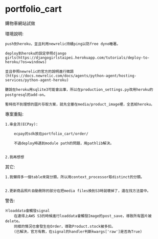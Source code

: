 # portfolio_cart
購物車網站試做


環境說明:

    push到heroku，並且利用newrelic持續ping以防free dyno睡著。
    
    deploy到heroku的設定參照django girls(https://djangogirlstaipei.herokuapp.com/tutorials/deploy-to-heroku/?os=windows)
    
    並且參照newrelic的官方的說明進行微調(https://docs.newrelic.com/docs/agents/python-agent/hosting-services/python-agent-heroku)
    
    聽說在heroku用sqlite3可能會出事，所以在production_settings.py改用heroku的postgresql的add-on。
    
    暫時找不到理想的圖片存取方案，就先全塞在media/product_image裡，全丟給heroku。
    

專案重點:

    1.串金流(ECPay):
    
        ecpay的sdk放在portfolio_cart/order/
        
        不過deploy時遇到module path的問題，用pathlib解決。
        
        
    2.我再想想


其它:

    1.我懶得多一個table來寫分類，所以用context_processor取distinct的分類。
    
    
    2.更新商品照片自動刪除的部分在把media files換到S3時就壞掉了，還在找方法當中。


警告:

    ※loaddata會觸發signal
        在連得上AWS S3的時候進行loaddata會觸發Image的post_save，導致所有圖片被delete。
        同樣的情況也會發生在Order，導致Product.stock被多扣。
        (已解決，官方有教，在signal的handler判斷kwargs['raw']是否為True)
